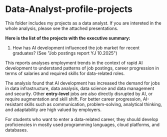 # Data-Analyst-profile-projects
This folder includes my projects as a data analyst. If you are intereted in the whole analysis, please see the attached presentations.

**Here is the list of the projects with the executive summary:**

1. How has AI development influenced the job market for recent graduates? (See "Job postings report YJ 10.2025")
   
This reports analyses employment trends in the context of rapid AI development to understand patterns of job postings, career progression in terms of salaries and required skills for data-related roles.

The analysis found that AI development has increased the demand for jobs in data infrastructure, data analysis, data science and data management and security. Other **entry-level** jobs are also directly disrupted by AI, or require augmentation and skill shift. For better career progression, AI-resistant skills such as communication, problem-solving, analytical thinking, and adaptability are high valued by employers. 

For students who want to enter a data-related career, they should develop proficiencies in mostly used programming languages, cloud platforms, and databases.
